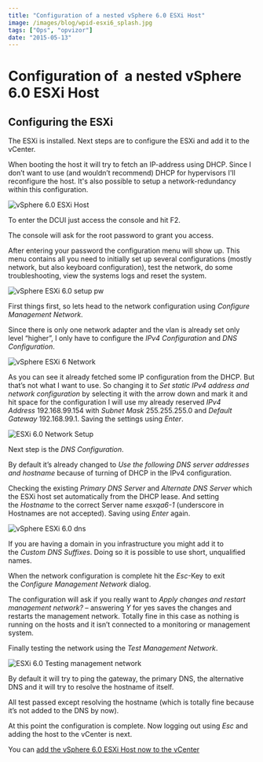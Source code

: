 ```yaml
---
title: "Configuration of a nested vSphere 6.0 ESXi Host"
image: /images/blog/wpid-esxi6_splash.jpg
tags: ["Ops", "opvizor"]
date: "2015-05-13"
---
```


# Configuration of  a nested vSphere 6.0 ESXi Host

## Configuring the ESXi

The ESXi is installed. Next steps are to configure the ESXi and add it to the vCenter.

When booting the host it will try to fetch an IP-address using DHCP. Since I don’t want to use (and wouldn’t recommend) DHCP for hypervisors I'll reconfigure the host. It's also possible to setup a network-redundancy within this configuration.

![vSphere 6.0 ESXi Host](/images/blog/wpid-esxi6_splash.jpg)

To enter the DCUI just access the console and hit F2.

The console will ask for the root password to grant you access.

After entering your password the configuration menu will show up. This menu contains all you need to initially set up several configurations (mostly network, but also keyboard configuration), test the network, do some troubleshooting, view the systems logs and reset the system.

![vSphere ESXi 6.0 setup pw](/images/blog/wpid-esxi6_pwset.jpg)

First things first, so lets head to the network configuration using _Configure Management Network_.

Since there is only one network adapter and the vlan is already set only level “higher”, I only have to configure the _IPv4 Configuration_ and _DNS Configuration_.

![vSphere ESXi 6 Network](/images/blog/wpid-esxi6_network.jpg)

As you can see it already fetched some IP configuration from the DHCP. But that’s not what I want to use. So changing it to _Set static IPv4 address and network configuration_ by selecting it with the arrow down and mark it and hit space for the configuration I will use my already reserved _IPv4 Address_ 192.168.99.154 with _Subnet Mask_ 255.255.255.0 and _Default Gateway_ 192.168.99.1. Saving the settings using _Enter_.

![ESXi 6.0 Network Setup](/images/blog/wpid-esxi6_network_setup.jpg)

Next step is the _DNS Configuration_.

By default it’s already changed to _Use the following DNS server addresses and hostname_ because of turning of DHCP in the IPv4 configuration.

Checking the existing _Primary DNS Server_ and _Alternate DNS Server_ which the ESXi host set automatically from the DHCP lease. And setting the _Hostname_ to the correct Server name _esxqa6-1_ (underscore in Hostnames are not accepted). Saving using _Enter_ again.

![vSphere ESXi 6.0 dns](/images/blog/wpid-esxi6_network_dns.jpg)

If you are having a domain in you infrastructure you might add it to the _Custom DNS Suffixes_. Doing so it is possible to use short, unqualified names.

When the network configuration is complete hit the _Esc_\-Key to exit the _Configure Management Network_ dialog.

The configuration will ask if you really want to _Apply changes and restart management network?_ – answering _Y_ for yes saves the changes and restarts the management network. Totally fine in this case as nothing is running on the hosts and it isn’t connected to a monitoring or management system.

Finally testing the network using the _Test Management Network_.

![ESXi 6.0 Testing management network](/images/blog/wpid-esx6i_network_test.jpg)

By default it will try to ping the gateway, the primary DNS, the alternative DNS and it will try to resolve the hostname of itself.

All test passed except resolving the hostname (which is totally fine because it’s not added to the DNS by now).

At this point the configuration is complete. Now logging out using _Esc_ and adding the host to the vCenter is next.

You can [add the vSphere 6.0 ESXi Host now to the vCenter](/blog/vmware-vsphere-6-adding-the-esxi-host-to-the-vcenter/ "add the vSphere 6.0 ESXi Host now to the vCenter")

